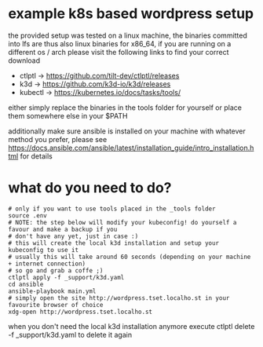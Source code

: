 # example k8s based wordpress setup

the provided setup was tested on a linux machine, the binaries committed into lfs are thus
also linux binaries for x86_64, if you are running on a different os / arch please visit the following links
to find your correct download

* ctlptl -> https://github.com/tilt-dev/ctlptl/releases
* k3d -> https://github.com/k3d-io/k3d/releases
* kubectl -> https://kubernetes.io/docs/tasks/tools/

either simply replace the binaries in the tools folder for yourself or place them somewhere else in your $PATH

additionally make sure ansible is installed on your machine with whatever method you prefer, please see
https://docs.ansible.com/ansible/latest/installation_guide/intro_installation.html for details

# what do you need to do?

```
# only if you want to use tools placed in the _tools folder
source .env
# NOTE: the step below will modify your kubeconfig! do yourself a favour and make a backup if you
# don't have any yet, just in case :)
# this will create the local k3d installation and setup your kubeconfig to use it
# usually this will take around 60 seconds (depending on your machine + internet connection)
# so go and grab a coffe ;)
ctlptl apply -f _support/k3d.yaml
cd ansible
ansible-playbook main.yml
# simply open the site http://wordpress.tset.localho.st in your favourite browser of choice
xdg-open http://wordpress.tset.localho.st
```

when you don't need the local k3d installation anymore execute ctlptl delete -f _support/k3d.yaml to delete it again
